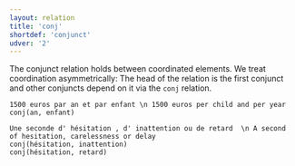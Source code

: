 ```yaml
---
layout: relation
title: 'conj'
shortdef: 'conjunct'
udver: '2'
---
```


The conjunct relation holds between coordinated elements.
We treat coordination asymmetrically:
The head of the relation is the first conjunct and other conjuncts depend on it via the `conj` relation.

~~~ sdparse
1500 euros par an et par enfant \n 1500 euros per child and per year
conj(an, enfant)
~~~

~~~ sdparse
Une seconde d' hésitation , d' inattention ou de retard  \n A second of hesitation, carelessness or delay
conj(hésitation, inattention)
conj(hésitation, retard)
~~~
<!-- Interlanguage links updated Út zář 29 20:43:14 CEST 2020 -->
